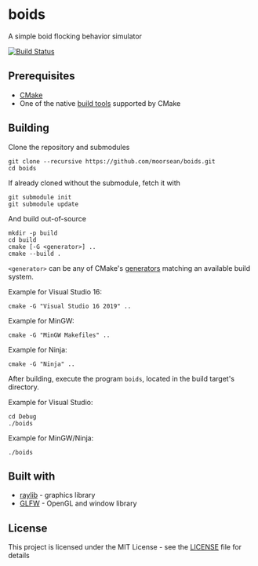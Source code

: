 # boids

A simple boid flocking behavior simulator

[![Build Status](https://travis-ci.com/moorsean/boids.svg?token=TZmXJ8yZktiSxhZyP82z&branch=master)](https://travis-ci.com/moorsean/boids)

## Prerequisites

- [CMake](https://cmake.org/)
- One of the native [build tools](https://cmake.org/cmake/help/latest/manual/cmake-generators.7.html) supported by CMake

## Building

Clone the repository and submodules

```
git clone --recursive https://github.com/moorsean/boids.git
cd boids
```

If already cloned without the submodule, fetch it with

```
git submodule init
git submodule update
```

And build out-of-source

```
mkdir -p build
cd build
cmake [-G <generator>] ..
cmake --build .
```

`<generator>` can be any of CMake's [generators](https://cmake.org/cmake/help/latest/manual/cmake-generators.7.html) matching an available build system.

Example for Visual Studio 16:

```
cmake -G "Visual Studio 16 2019" ..
```

Example for MinGW:

```
cmake -G "MinGW Makefiles" ..
```

Example for Ninja:

```
cmake -G "Ninja" ..
```

After building, execute the program `boids`, located in the build target's directory.

Example for Visual Studio:

```
cd Debug
./boids
```

Example for MinGW/Ninja:

```
./boids
```

## Built with

- [raylib](https://www.raylib.com/) - graphics library
- [GLFW](https://www.glfw.org/) - OpenGL and window library

## License

This project is licensed under the MIT License - see the [LICENSE](LICENSE) file for details
